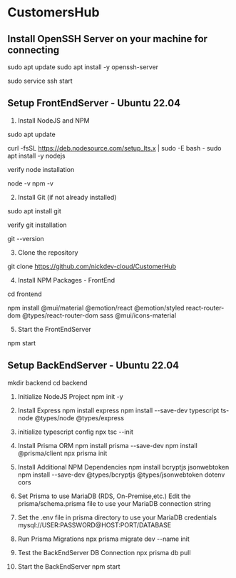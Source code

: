 # CustomersHub


## Install OpenSSH Server on your machine for connecting

sudo apt update
sudo apt install -y openssh-server

sudo service ssh start

## Setup FrontEndServer - Ubuntu 22.04


1. Install NodeJS and NPM

sudo apt update

curl -fsSL https://deb.nodesource.com/setup_lts.x | sudo -E bash -
sudo apt install -y nodejs

verify node installation

node -v
npm -v


2. Install Git (if not already installed)

sudo apt install git

verify git installation

git --version

3. Clone the repository

git clone https://github.com/nickdev-cloud/CustomerHub

4. Install NPM Packages - FrontEnd

cd frontend

npm install @mui/material @emotion/react @emotion/styled react-router-dom @types/react-router-dom sass @mui/icons-material

5. Start the FrontEndServer

npm start

## Setup BackEndServer - Ubuntu 22.04

mkdir backend
cd backend
1. Initialize NodeJS Project
npm init -y

2. Install Express
npm install express
npm install --save-dev typescript ts-node @types/node @types/express

3. initialize typescript config
npx tsc --init

4. Install Prisma ORM
npm install prisma --save-dev
npm install @prisma/client
npx prisma init

5. Install Additional NPM Dependencies
npm install bcryptjs jsonwebtoken
npm install --save-dev @types/bcryptjs @types/jsonwebtoken dotenv cors

6. Set Prisma to use MariaDB (RDS, On-Premise,etc.)
Edit the prisma/schema.prisma file to use your MariaDB connection string

7. Set the .env file in prisma directory to use your MariaDB credentials
mysql://USER:PASSWORD@HOST:PORT/DATABASE

8. Run Prisma Migrations
npx prisma migrate dev --name init

9. Test the BackEndServer DB Connection
npx prisma db pull

10. Start the BackEndServer
npm start


